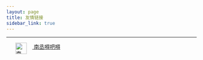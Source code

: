 ```yaml
---
layout: page
title: 友情链接
sidebar_link: true
---
```




---
<ul>
	<li style="list-style: none;float: left;height:30px;"><a href="http://friday-go.cc" target="_blank" title="南丞嘚吧嘚"><img src="/assets/images/nancheng.ico" style="height:30px;width:30px;display: block;float: left;margin-right: 15px;" alt="南丞嘚吧嘚"> &nbsp;<span>南丞嘚吧嘚</span></a></li>	
</ul>


